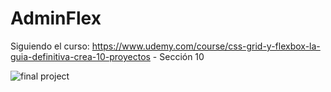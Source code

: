 # AdminFlex

Siguiendo el curso: https://www.udemy.com/course/css-grid-y-flexbox-la-guia-definitiva-crea-10-proyectos - Sección 10

[screenshot]: https://i.imgur.com/UED9hu8.png

![final project][screenshot]
